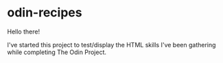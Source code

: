 # odin-recipes

Hello there!

I've started this project to test/display the HTML skills I've been gathering while completing The Odin Project.